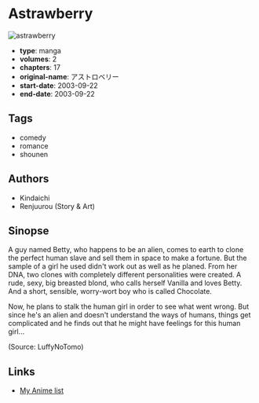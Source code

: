 # Astrawberry

![astrawberry](https://cdn.myanimelist.net/images/manga/1/61333.jpg)

-   **type**: manga
-   **volumes**: 2
-   **chapters**: 17
-   **original-name**: アストロベリー
-   **start-date**: 2003-09-22
-   **end-date**: 2003-09-22

## Tags

-   comedy
-   romance
-   shounen

## Authors

-   Kindaichi
-   Renjuurou (Story & Art)

## Sinopse

A guy named Betty, who happens to be an alien, comes to earth to clone the perfect human slave and sell them in space to make a fortune. But the sample of a girl he used didn't work out as well as he planed. From her DNA, two clones with completely different personalities were created. A rude, sexy, big breasted blond, who calls herself Vanilla and loves Betty. And a short, sensible, worry-wort boy who is called Chocolate.

Now, he plans to stalk the human girl in order to see what went wrong. But since he's an alien and doesn't understand the ways of humans, things get complicated and he finds out that he might have feelings for this human girl...

(Source: LuffyNoTomo)

## Links

-   [My Anime list](https://myanimelist.net/manga/33551/Astrawberry)
